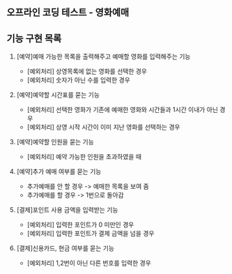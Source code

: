 ## 오프라인 코딩 테스트 - 영화예매

## 기능 구현 목록
1. [예약]예매 가능한 목록을 출력해주고 예매할 영화를 입력해주는 기능
    * [예외처리] 상영목록에 없는 영화를 선택한 경우
    * [예외처리] 숫자가 아닌 수를 입력한 경우
 
1. [예약]예약할 시간표를 묻는 기능
    * [예외처리] 선택한 영화가 기존에 예매한 영화와 시간들과 1시간 이내가 아닌 경우
    * [예외처리] 상영 시작 시간이 이미 지난 영화를 선택하는 경우
    
1. [예약]예약할 인원을 묻는 기능
    * [예외처리] 예약 가능한 인원을 초과하였을 때
    
1. [예약]추가 예매 여부를 묻는 기능
    * 추가예매를 안 할 경우 -> 예매한 목록을 보여 줌
    * 추가예매를 할 경우 -> 1번으로 돌아감
    
1. [결제]포인트 사용 금액을 입력받는 기능
    * [예외처리] 입력한 포인트가 0 미만인 경우
    * [예외처리] 입력한 포인트가 결제 금액을 넘을 경우
    
1. [결제]신용카드, 현금 여부를 묻는 기능
    * [예외처리] 1,2번이 아닌 다른 번호를 입력한 경우